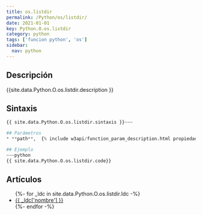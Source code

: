 ```yaml
---
title: os.listdir
permalink: /Python/os/listdir/
date: 2021-01-01
key: Python.O.os.listdir
category: python
tags: ['funcion python', 'os']
sidebar: 
  nav: python
---
```


## Descripción
{{site.data.Python.O.os.listdir.description }}

## Sintaxis
~~~python
{{ site.data.Python.O.os.listdir.sintaxis }}~~~

## Parámetros
* **path**,  {% include w3api/function_param_description.html propiedad=site.data.Python.O.os.listdir valor="path" %}

## Ejemplo
~~~python
{{ site.data.Python.O.os.listdir.code}}
~~~

## Artículos
<ul>
{%- for _ldc in site.data.Python.O.os.listdir.ldc -%}
   <li>
       <a href="{{_ldc['url'] }}">{{ _ldc['nombre'] }}</a>
   </li>
{%- endfor -%}
</ul>
